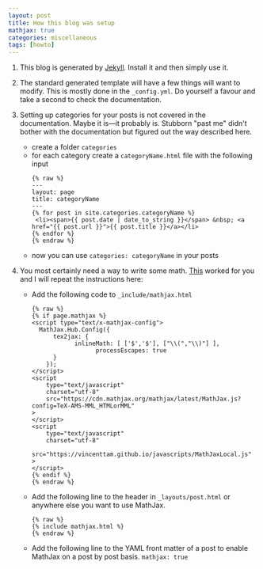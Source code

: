 ```yaml
---
layout: post
title: How this blog was setup
mathjax: true
categories: miscellaneous 
tags: [howto]
---
```


1. This blog is generated by [Jekyll](https://jekyllrb.com/). Install it and then simply use it.
2. The standard generated template will have a few things will want to modify. This is mostly done in the `_config.yml`. Do yourself a favour and take a second to check the documentation.  
3. Setting up categories for your posts is not covered in the documentation. Maybe it is—it probably is. Stubborn "past me" didn't bother with the documentation but figured out the way described here.
    * create a folder `categories`
    * for each category create a  `categoryName.html` file with the following input
        ```
        {% raw %}
        ---
        layout: page
        title: categoryName
        ---
        {% for post in site.categories.categoryName %}
         <li><span>{{ post.date | date_to_string }}</span> &nbsp; <a href="{{ post.url }}">{{ post.title }}</a></li>
        {% endfor %}
        {% endraw %}
        ```
    * now you can use `categories: categoryName` in your posts

4. You most certainly need a way to write some math. [This](http://sgeos.github.io/github/jekyll/2016/08/21/adding_mathjax_to_a_jekyll_github_pages_blog.html) worked for you and I will repeat the instructions here:
    * Add the following code to `_include/mathjax.html` 
        ```
        {% raw %}
        {% if page.mathjax %}
        <script type="text/x-mathjax-config">
          MathJax.Hub.Config({
              tex2jax: {
                    inlineMath: [ ['$','$'], ["\\(","\\)"] ],
                          processEscapes: true
              }
            });
        </script>
        <script
            type="text/javascript"
            charset="utf-8"
            src="https://cdn.mathjax.org/mathjax/latest/MathJax.js?config=TeX-AMS-MML_HTMLorMML"
        >
        </script>
        <script
            type="text/javascript"
            charset="utf-8"
            src="https://vincenttam.github.io/javascripts/MathJaxLocal.js"
        >
        </script>
        {% endif %} 
        {% endraw %}
        ```

    * Add the following line to the header in `_layouts/post.html` or anywhere else you want to use MathJax.
        ```
        {% raw %}
        {% include mathjax.html %}
        {% endraw %}
        ```

    * Add the following line to the YAML front matter of a post to enable MathJax on a post by post basis.
            `mathjax: true`




